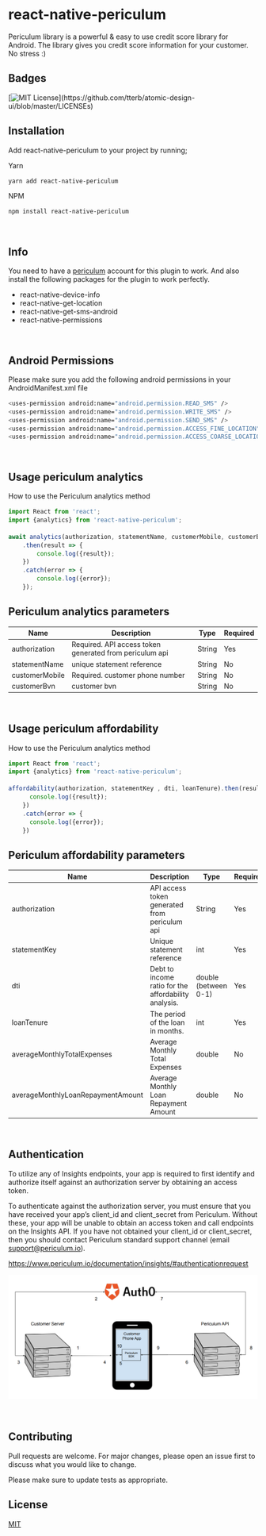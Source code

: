 # react-native-periculum

Periculum library is a powerful & easy to use credit score library for Android.
The library gives you credit score information for your customer. No stress :)

## Badges
[![MIT License](https://img.shields.io/apm/l/atomic-design-ui.svg?)](https://github.com/tterb/atomic-design-ui/blob/master/LICENSEs)

## Installation
Add react-native-periculum to your project by running;

Yarn

```bash
yarn add react-native-periculum
```
 NPM

```bash
npm install react-native-periculum
```

&nbsp;

## Info
You need to have a [periculum](https://www.periculum.io/) account for this plugin to work. And also install the following packages for the plugin to work perfectly.

* react-native-device-info
* react-native-get-location
* react-native-get-sms-android
* react-native-permissions

&nbsp;

## Android Permissions
Please make sure you add the following android permissions in your AndroidManifest.xml file
```bash
<uses-permission android:name="android.permission.READ_SMS" />
<uses-permission android:name="android.permission.WRITE_SMS" />
<uses-permission android:name="android.permission.SEND_SMS" />
<uses-permission android:name="android.permission.ACCESS_FINE_LOCATION"/>
<uses-permission android:name="android.permission.ACCESS_COARSE_LOCATION"/>
```
&nbsp;
## Usage periculum analytics

How to use the Periculum analytics method
```javascript
import React from 'react';
import {analytics} from 'react-native-periculum';

await analytics(authorization, statementName, customerMobile, customerBvn)
	.then(result => {
		console.log({result});
	})
	.catch(error => {
		console.log({error});
	});
```

## Periculum analytics parameters 
| Name | Description  | Type | Required |
| ------ | ------ |  ------ |  ------ |
| authorization  | Required. API access token generated from periculum api| String | Yes|
| statementName    | unique statement reference	| String | No |
| customerMobile   | Required. customer phone number | String | No |
| customerBvn   | customer bvn	| String | No |

&nbsp;
&nbsp;

## Usage periculum affordability

How to use the Periculum analytics method
```javascript
import React from 'react';
import {analytics} from 'react-native-periculum';

affordability(authorization, statementKey , dti, loanTenure).then(result => {
      console.log({result});
    })
    .catch(error => {
      console.log({error});
    })
```

## Periculum affordability parameters 
| Name | Description  | Type| Required |
| ---- | ------ | ------ | ------ |
| authorization  |  API access token generated from periculum api| String | Yes |
| statementKey |  Unique statement reference	| int | Yes |
| dti | Debt to income ratio for the affordability analysis. | double (between 0-1)  | Yes |
| loanTenure    | The period of the loan in months. | int | Yes |
| averageMonthlyTotalExpenses |  Average Monthly Total Expenses 	| double | No |
| averageMonthlyLoanRepaymentAmount | Average Monthly Loan Repayment Amount | double | No |

&nbsp;
## Authentication
To utilize any of Insights endpoints, your app is required to first identify and authorize itself against an authorization server by obtaining an access token.

To authenticate against the authorization server, you must ensure that you have received your app’s client_id and client_secret from Periculum. Without these, your app will be unable to obtain an access token and call endpoints on the Insights API. If you have not obtained your client_id or client_secret, then you should contact Periculum standard support channel (email support@periculum.io).

https://www.periculum.io/documentation/insights/#authenticationrequest

![alt text](./images/auth.png)

&nbsp;
## Contributing
Pull requests are welcome. For major changes, please open an issue first to discuss what you would like to change.

Please make sure to update tests as appropriate.

## License
[MIT](https://choosealicense.com/licenses/mit/)